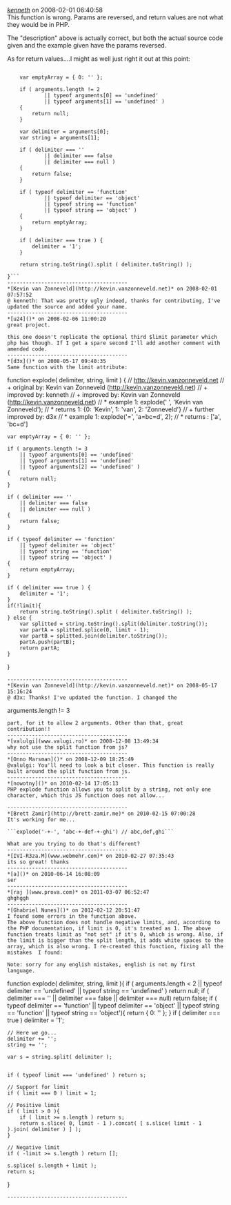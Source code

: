 *[kenneth]()* on 2008-02-01 06:40:58  
This function is wrong. Params are reversed, and return values are not what they would be in PHP.

The &quot;description&quot; above is actually correct, but both the actual source code given and the example given have the params reversed.

As for return values....I might as well just right it out at this point:

```function explode( /* delimiter, string */ ) {

	var emptyArray = { 0: '' };
	
	if ( arguments.length != 2 
			|| typeof arguments[0] == 'undefined'
			|| typeof arguments[1] == 'undefined' ) 
	{
		return null;  
	}
					
	var delimiter = arguments[0];
	var string = arguments[1];	 
	
	if ( delimiter === '' 
			|| delimiter === false 
			|| delimiter === null )
	{
		return false;	
	}
	
	if ( typeof delimiter == 'function' 
			|| typeof delimiter == 'object' 
			|| typeof string == 'function' 
			|| typeof string == 'object' )
	{
		return emptyArray;
	}				
		
	if ( delimiter === true ) {
		delimiter = '1';	
	}
  
	return string.toString().split ( delimiter.toString() );	

}```
---------------------------------------
*[Kevin van Zonneveld](http://kevin.vanzonneveld.net)* on 2008-02-01 07:57:52  
@ kenneth: That was pretty ugly indeed, thanks for contributing, I've updated the source and added your name.
---------------------------------------
*[u24]()* on 2008-02-06 11:00:20  
great project.

this one doesn't replicate the optional third $limit parameter which php has though. If I get a spare second I'll add another comment with amended code.
---------------------------------------
*[d3x]()* on 2008-05-17 09:40:35  
Same function with the limit attribute:

```
function explode( delimiter, string, limit ) {
	// http://kevin.vanzonneveld.net
	// +   original by: Kevin van Zonneveld (http://kevin.vanzonneveld.net)
	// +   improved by: kenneth
	// +   improved by: Kevin van Zonneveld (http://kevin.vanzonneveld.net)
	// *	 example 1: explode(' ', 'Kevin van Zonneveld');
	// *	 returns 1: {0: 'Kevin', 1: 'van', 2: 'Zonneveld'}
	// +   further improved by: d3x
	// *     example 1: explode('=', 'a=bc=d', 2);
	// *     returns : ['a', 'bc=d']
 
	var emptyArray = { 0: '' };
 
	if ( arguments.length != 3
		|| typeof arguments[0] == 'undefined'
		|| typeof arguments[1] == 'undefined'
		|| typeof arguments[2] == 'undefined' )
	{
		return null;
	}
 
	if ( delimiter === ''
		|| delimiter === false
		|| delimiter === null )
	{
		return false;
	}
 
	if ( typeof delimiter == 'function'
		|| typeof delimiter == 'object'
		|| typeof string == 'function'
		|| typeof string == 'object' )
	{
		return emptyArray;
	}
 
	if ( delimiter === true ) {
		delimiter = '1';
	}
	if(!limit){
 		return string.toString().split ( delimiter.toString() );
	} else {
		var splitted = string.toString().split(delimiter.toString());
		var partA = splitted.splice(0, limit - 1);
		var partB = splitted.join(delimiter.toString());
		partA.push(partB);
		return partA;
	}
}
```
---------------------------------------
*[Kevin van Zonneveld](http://kevin.vanzonneveld.net)* on 2008-05-17 15:16:24  
@ d3x: Thanks! I've updated the function. I changed the 
```
arguments.length != 3
```
part, for it to allow 2 arguments. Other than that, great contribution!!
---------------------------------------
*[valulgi](www.valugi.ro)* on 2008-12-08 13:49:34  
why not use the split function from js?
---------------------------------------
*[Onno Marsman]()* on 2008-12-09 18:25:49  
@valulgi: You'll need to look a bit closer. This function is really built around the split function from js.
---------------------------------------
*[nowotny]()* on 2010-02-14 17:05:13  
PHP explode function allows you to split by a string, not only one character, which this JS function does not allow... 

---------------------------------------
*[Brett Zamir](http://brett-zamir.me)* on 2010-02-15 07:00:28  
It's working for me... 

```explode('-+-', 'abc-+-def-+-ghi') // abc,def,ghi```

What are you trying to do that's different?
---------------------------------------
*[IVI-R3za.M](www.webmehr.com)* on 2010-02-27 07:35:43  
its so great! thanks
---------------------------------------
*[a]()* on 2010-06-14 16:08:09  
ser
---------------------------------------
*[raj ](www.prova.com)* on 2011-03-07 06:52:47  
ghghggh
---------------------------------------
*[Ghabriel Nunes]()* on 2012-02-12 20:51:47  
I found some errors in the function above.
The above function does not handle negative limits, and, according to the PHP documentation, if limit is 0, it's treated as 1. The above function treats limit as "not set" if it's 0, which is wrong. Also, if the limit is bigger than the split length, it adds white spaces to the array, which is also wrong. I re-created this function, fixing all the mistakes  I found:

Note: sorry for any english mistakes, english is not my first language.

```
function explode( delimiter, string, limit ){
	if ( arguments.length < 2 || typeof delimiter == 'undefined' || typeof string == 'undefined' ) return null;
	if ( delimiter === '' || delimiter === false || delimiter === null) return false;
	if ( typeof delimiter == 'function' || typeof delimiter == 'object' || typeof string == 'function' || typeof string == 'object'){
		return { 0: '' };
	}
	if ( delimiter === true ) delimiter = '1';
	
	// Here we go...
	delimiter += '';
	string += '';
	
	var s = string.split( delimiter );
	

	if ( typeof limit === 'undefined' ) return s;
	
	// Support for limit
	if ( limit === 0 ) limit = 1;
	
	// Positive limit
	if ( limit > 0 ){
		if ( limit >= s.length ) return s;
		return s.slice( 0, limit - 1 ).concat( [ s.slice( limit - 1 ).join( delimiter ) ] );
	}

	// Negative limit
	if ( -limit >= s.length ) return [];
	
	s.splice( s.length + limit );
	return s;
}
```
---------------------------------------
